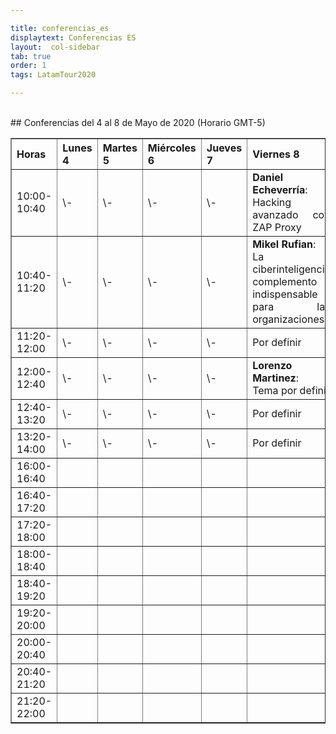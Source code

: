 ```yaml
---

title: conferencias_es
displaytext: Conferencias ES
layout:  col-sidebar
tab: true
order: 1
tags: LatamTour2020

---
```


<br>
## Conferencias del 4 al 8 de Mayo de 2020 (Horario GMT-5)
<br>
<table width="100%" border="1" style="text-align:justify;">
  <tr>
    <th width="10%">Horas</th>
    <th width="18%">Lunes 4</th>
    <th width="18%">Martes 5</th>
    <th width="18%">Miércoles 6</th>
    <th width="18%">Jueves 7</th>
    <th width="18%">Viernes 8</th>
  </tr>
  <tr>
    <td>10:00-10:40</td>
    <td>\-</td>
    <td>\-</td>
    <td>\-</td>
    <td>\-</td>
    <td><b>Daniel Echeverría</b>:<br>Hacking avanzado con ZAP Proxy</td>
  </tr>
    <tr>
    <td>10:40-11:20</td>
    <td>\-</td>
    <td>\-</td>
    <td>\-</td>
    <td>\-</td>
    <td><b>Mikel Rufian</b>:<br>La ciberinteligencia complemento indispensable para las organizaciones</td>
  </tr>
    <tr>
    <td>11:20-12:00</td>
    <td>\-</td>
    <td>\-</td>
    <td>\-</td>
    <td>\-</td>
    <td>Por definir</td>
  </tr>
  <tr>
    <td>12:00-12:40</td>
    <td>\-</td>
    <td>\-</td>
    <td>\-</td>
    <td>\-</td>
    <td><b>Lorenzo Martinez</b>:<br>Tema por definir</td>
  </tr>
  <tr>
    <td>12:40-13:20</td>
    <td>\-</td>
    <td>\-</td>
    <td>\-</td>
    <td>\-</td>
    <td>Por definir</td>
  </tr>
  <tr>
    <td>13:20-14:00</td>
    <td>\-</td>
    <td>\-</td>
    <td>\-</td>
    <td>\-</td>
    <td>Por definir</td>
  </tr>
  <tr>
    <td>16:00-16:40</td>
    <td></td>
    <td></td>
    <td></td>
    <td></td>
    <td></td>
  </tr>
<tr>
    <td>16:40-17:20</td>
    <td></td>
    <td></td>
    <td></td>
    <td></td>
    <td></td>
  </tr>
<tr>
    <td>17:20-18:00</td>
    <td></td>
    <td></td>
    <td></td>
    <td></td>
    <td></td>
  </tr>
<tr>
    <td>18:00-18:40</td>
    <td></td>
    <td></td>
    <td></td>
    <td></td>
    <td></td>
  </tr>
<tr>
    <td>18:40-19:20</td>
    <td></td>
    <td></td>
    <td></td>
    <td></td>
    <td></td>
  </tr>
<tr>
    <td>19:20-20:00</td>
    <td></td>
    <td></td>
    <td></td>
    <td></td>
    <td></td>
  </tr>
<tr>
    <td>20:00-20:40</td>
    <td></td>
    <td></td>
    <td></td>
    <td></td>
    <td></td>
  </tr>
<tr>
    <td>20:40-21:20</td>
    <td></td>
    <td></td>
    <td></td>
    <td></td>
    <td></td>
  </tr>
<tr>
    <td>21:20-22:00</td>
    <td></td>
    <td></td>
    <td></td>
    <td></td>
    <td></td>
  </tr>
</table>
